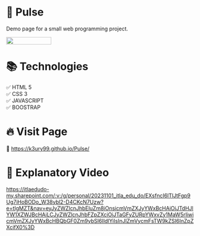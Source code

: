 # 🚀 Pulse
Demo page for a small web programming project.

<div style="display: flex;">
  <img src="https://github.com/user-attachments/assets/9dba07f2-3ada-44ac-a766-0c5f79bc8713" width="49%"></img>    
</div>

# 📚 Technologies
✅ HTML 5  
✅ CSS 3  
✅ JAVASCRIPT  
✅ BOOSTRAP  

# 🔥 Visit Page
📍 https://k3ury99.github.io/Pulse/ 
 
# 🌋 Explanatory Video
https://itlaedudo-my.sharepoint.com/:v:/g/personal/20231101_itla_edu_do/EXsfncI6lTlJtFgp9Ug7iHoBODo_W38ybl2-D4CKcN7Uzw?e=tIgMZT&nav=eyJyZWZlcnJhbEluZm8iOnsicmVmZXJyYWxBcHAiOiJTdHJlYW1XZWJBcHAiLCJyZWZlcnJhbFZpZXciOiJTaGFyZURpYWxvZy1MaW5rIiwicmVmZXJyYWxBcHBQbGF0Zm9ybSI6IldlYiIsInJlZmVycmFsTW9kZSI6InZpZXcifX0%3D

